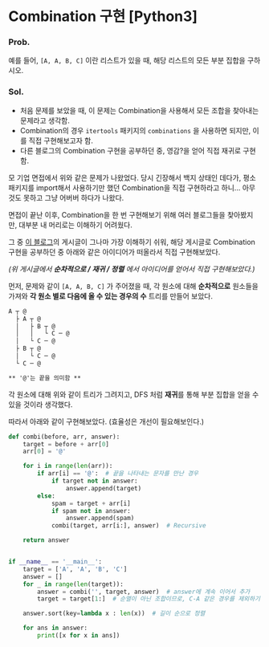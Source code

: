 # Combination 구현 [Python3]

### Prob.

예를 들어, `[A, A, B, C]` 이란 리스트가 있을 때, 해당 리스트의 모든 부분 집합을 구하시오.



### Sol.

* 처음 문제를 보았을 때, 이 문제는 Combination을 사용해서 모든 조합을 찾아내는 문제라고 생각함.
* Combination의 경우 `itertools` 패키지의 `combinations` 을 사용하면 되지만, 이를 직접 구현해보고자 함.
* 다른 블로그의 Combination 구현을 공부하던 중, 영감?을 얻어 직접 재귀로 구현함.



모 기업 면접에서 위와 같은 문제가 나왔었다. 당시 긴장해서 백지 상태인 데다가, 평소 패키지를 import해서 사용하기만 했던 Combination을 직접 구현하라고 하니... 아무것도 못하고 그냥 어버버 하다가 나왔다.

면접이 끝난 이후, Combination을 한 번 구현해보기 위해 여러 블로그들을 찾아봤지만, 대부분 내 머리로는 이해하기 어려웠다.

그 중 [이 블로그](https://shoark7.github.io/programming/algorithm/Permutations-and-Combinations)의 게시글이 그나마 가장 이해하기 쉬워, 해당 게시글로 Combination 구현을 공부하던 중 아래와 같은 아이디어가 떠올라서 직접 구현해보았다.

*(위 게시글에서 **순차적으로 / 재귀 / 정렬** 에서 아이디어를 얻어서 직접 구현해보았다.)*



먼저, 문제와 같이 `[A, A, B, C]` 가 주어졌을 때, 각 원소에 대해 **순차적으로** 원소들을 가져와 **각 원소 별로 다음에 올 수 있는 경우의 수** 트리를 만들어 보았다.



```txt
A ┬ @
  ├ A ┬ @
  │   ├ B ┬ @
  │   │   └ C ─ @
  │   └ C ─ @
  ├ B ┬ @
  │   └ C ─ @
  └ C ─ @

** '@'는 끝을 의미함 **
```



각 원소에 대해 위와 같이 트리가 그려지고, DFS 처럼 **재귀**를 통해 부분 집합을 얻을 수 있을 것이라 생각했다.

따라서 아래와 같이 구현해보았다. (효율성은 개선이 필요해보인다.)



```python
def combi(before, arr, answer):
    target = before + arr[0]
    arr[0] = '@'

    for i in range(len(arr)):
        if arr[i] == '@':  # 끝을 나타내는 문자를 만난 경우
            if target not in answer:
                answer.append(target)
        else:
            spam = target + arr[i]
            if spam not in answer:
                answer.append(spam)
            combi(target, arr[i:], answer)  # Recursive

    return answer


if __name__ == '__main__':
    target = ['A', 'A', 'B', 'C']
    answer = []
    for _ in range(len(target)):
        answer = combi('', target, answer)  # answer에 계속 이어서 추가
        target = target[1:]  # 순열이 아닌 조합이므로, C-A 같은 경우를 제외하기 위해

    answer.sort(key=lambda x : len(x))  # 길이 순으로 정렬

    for ans in answer:
        print([x for x in ans])
```